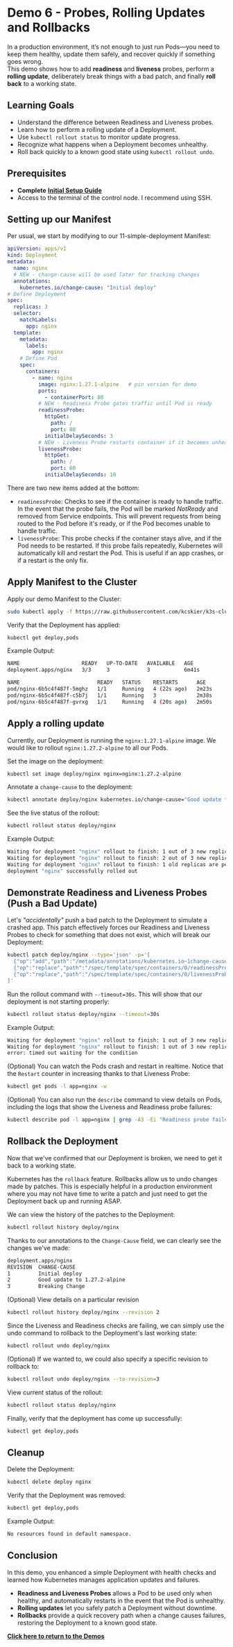 # Demo 6 - Probes, Rolling Updates and Rollbacks

In a production environment, it’s not enough to just run Pods—you need to keep them healthy, update them safely, and recover quickly if something goes wrong.  
This demo shows how to add **readiness** and **liveness** probes, perform a **rolling update**, deliberately break things with a bad patch, and finally **roll back** to a working state.

## Learning Goals

- Understand the difference between Readiness and Liveness probes.  
- Learn how to perform a rolling update of a Deployment.  
- Use `kubectl rollout status` to monitor update progress.  
- Recognize what happens when a Deployment becomes unhealthy.  
- Roll back quickly to a known good state using `kubectl rollout undo`.  

## Prerequisites

- **Complete** [**Initial Setup Guide**](../00-initial-setup/initial-setup.md)
- Access to the terminal of the control node. I recommend using SSH.

## Setting up our Manifest

Per usual, we start by modifying to our 11-simple-deployment Manifest:
```yaml
apiVersion: apps/v1
kind: Deployment
metadata:
  name: nginx
  # NEW - change-cause will be used later for tracking changes
  annotations:
    kubernetes.io/change-cause: "Initial deploy"
# Define Deployment
spec:
  replicas: 3
  selector:
    matchLabels:
      app: nginx
  template:
    metadata:
      labels:
        app: nginx
    # Define Pod
    spec:
      containers:
        - name: nginx
          image: nginx:1.27.1-alpine   # pin version for demo
          ports:
            - containerPort: 80
          # NEW - Readiness Probe gates traffic until Pod is ready
          readinessProbe:
            httpGet:
              path: /
              port: 80
            initialDelaySeconds: 3
          # NEW - Liveness Probe restarts container if it becomes unhealthy
          livenessProbe:
            httpGet:
              path: /
              port: 80
            initialDelaySeconds: 10

```

There are two new items added at the bottom:
- `readinessProbe`: Checks to see if the container is ready to handle traffic. In the event that the probe fails, the Pod will be marked *NotReady* and removed from Service endpoints. This will prevent requests from being routed to the Pod before it's ready, or if the Pod becomes unable to handle traffic.
- `livenessProbe`: This probe checks if the container stays alive, and if the Pod needs to be restarted. If this probe fails repeatedly, Kubernetes will automatically kill and restart the Pod. This is useful if an app crashes, or if a restart is the only fix.

## Apply Manifest to the Cluster
Apply our demo Manifest to the Cluster:
```bash
sudo kubectl apply -f https://raw.githubusercontent.com/kcskier/k3s-cluster-demo/main/manifests/demo/60-rolling_updates.yaml
```

Verify that the Deployment has applied:
```bash
kubectl get deploy,pods
```

Example Output:
```bash
NAME                    READY   UP-TO-DATE   AVAILABLE   AGE
deployment.apps/nginx   3/3     3            3           6m41s

NAME                         READY   STATUS    RESTARTS      AGE
pod/nginx-6b5c4f487f-5mghz   1/1     Running   4 (22s ago)   2m23s
pod/nginx-6b5c4f487f-c5b7j   1/1     Running   3             2m38s
pod/nginx-6b5c4f487f-gvrxg   1/1     Running   4 (20s ago)   2m50s
```

## Apply a rolling update
Currently, our Deployment is running the `nginx:1.27.1-alpine` image. We would like to rollout `nginx:1.27.2-alpine` to all our Pods.

Set the image on the deployment:
```bash
kubectl set image deploy/nginx nginx=nginx:1.27.2-alpine
```

Annotate a `change-cause` to the deployment:
```bash
kubectl annotate deploy/nginx kubernetes.io/change-cause="Good update to 1.27.2-alpine"
```

See the live status of the rollout:
```bash
kubectl rollout status deploy/nginx
```

Example Output:
```bash
Waiting for deployment "nginx" rollout to finish: 1 out of 3 new replicas have been updated...
Waiting for deployment "nginx" rollout to finish: 2 out of 3 new replicas have been updated...
Waiting for deployment "nginx" rollout to finish: 1 old replicas are pending termination...
deployment "nginx" successfully rolled out
```

## Demonstrate Readiness and Liveness Probes (Push a Bad Update)
Let's *"accidentally"* push a bad patch to the Deployment to simulate a crashed app. This patch effectively forces our Readiness and Liveness Probes to check for something that does not exist, which will break our Deployment:

```bash
kubectl patch deploy/nginx --type='json' -p='[
  {"op":"add","path":"/metadata/annotations/kubernetes.io~1change-cause","value":"Breaking Change"},
  {"op":"replace","path":"/spec/template/spec/containers/0/readinessProbe/httpGet/path","value":"/nope"},
  {"op":"replace","path":"/spec/template/spec/containers/0/livenessProbe/httpGet/path","value":"/nope"}
]'
```

Run the rollout command with  `--timeout=30s`. This will show that our deployment is not starting properly:
```bash
kubectl rollout status deploy/nginx --timeout=30s
```

Example Output:
```bash
Waiting for deployment "nginx" rollout to finish: 1 out of 3 new replicas have been updated...
Waiting for deployment "nginx" rollout to finish: 1 out of 3 new replicas have been updated...
error: timed out waiting for the condition
```

(Optional) You can watch the Pods crash and restart in realtime. Notice that the `Restart` counter in increasing thanks to that Liveness Probe:
```bash
kubectl get pods -l app=nginx -w
```

(Optional) You can also run the `describe` command to view details on Pods, including the logs that show the Liveness and Readiness probe failures:
```bash
kubectl describe pod -l app=nginx | grep -A3 -Ei "Readiness probe failed|Liveness probe failed"
```

## Rollback the Deployment
Now that we've confirmed that our Deployment is broken, we need to get it back to a working state.

Kubernetes has the `rollback` feature. Rollbacks allow us to undo changes made by patches. This is especially helpful in a production environment where you may not have time to write a patch and just need to get the Deployment back up and running ASAP.

We can view the history of the patches to the Deployment:
```bash
kubectl rollout history deploy/nginx
```

Thanks to our annotations to the `Change-Cause` field, we can clearly see the changes we've made:
```bash
deployment.apps/nginx 
REVISION  CHANGE-CAUSE
1         Initial deploy
2         Good update to 1.27.2-alpine
3         Breaking Change
```

(Optional) View details on a particular revision
```bash
kubectl rollout history deploy/nginx --revision 2
```

Since the Liveness and Readiness checks are failing, we can simply use the undo command to rollback to the Deployment's last working state:
```bash
kubectl rollout undo deploy/nginx
```

(Optional) If we wanted to, we could also specify a specific revision to rollback to:
```bash
kubectl rollout undo deploy/nginx --to-revision=3
```

View current status of the rollout:
```bash
kubectl rollout status deploy/nginx
```

Finally, verify that the deployment has come up successfully:
```bash
kubectl get deploy,pods
```

## Cleanup
Delete the Deployment:
```bash
kubectl delete deploy nginx
```

Verify that the Deployment was removed:
```bash
kubectl get deploy,pods
```

Example Output:
```bash
No resources found in default namespace.
```

## Conclusion

In this demo, you enhanced a simple Deployment with health checks and learned how Kubernetes manages application updates and failures.

- **Readiness and Liveness Probes** allows a Pod to be used only when healthy, and automatically restarts in the event that the Pod is unhealthy.
- **Rolling updates** let you safely patch a Deployment without downtime.  
- **Rollbacks** provide a quick recovery path when a change causes failures, restoring the Deployment to a known good state.

[**Click here to return to the Demos**](../README.md#demos)